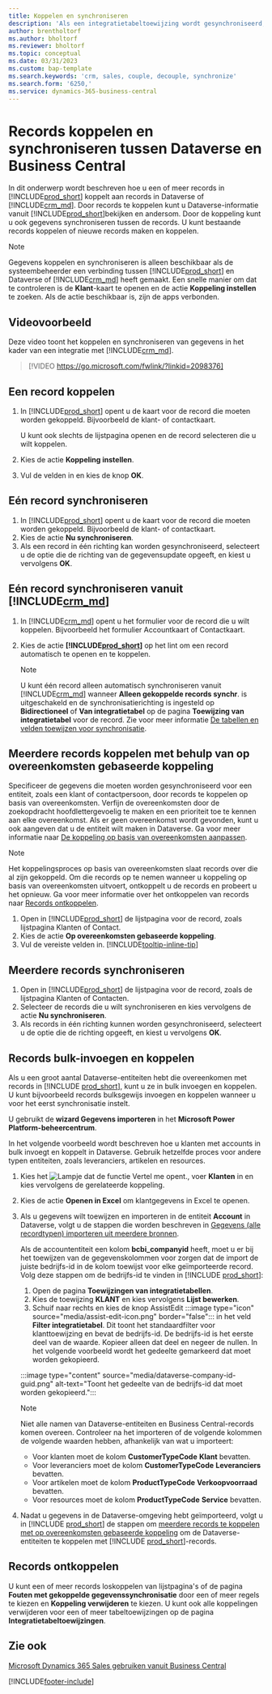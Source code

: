 ```yaml
---
title: Koppelen en synchroniseren
description: 'Als een integratietabeltoewijzing wordt gesynchroniseerd, kunnen gegevens in alle records in een tabel in Business Central en Dynamics 365 Sales worden gesynchroniseerd die zijn gekoppeld.'
author: brentholtorf
ms.author: bholtorf
ms.reviewer: bholtorf
ms.topic: conceptual
ms.date: 03/31/2023
ms.custom: bap-template
ms.search.keywords: 'crm, sales, couple, decouple, synchronize'
ms.search.form: '6250,'
ms.service: dynamics-365-business-central
---
```


# Records koppelen en synchroniseren tussen Dataverse en Business Central

In dit onderwerp wordt beschreven hoe u een of meer records in [!INCLUDE[prod_short](includes/prod_short.md)] koppelt aan records in Dataverse of [!INCLUDE[crm_md](includes/crm_md.md)]. Door records te koppelen kunt u Dataverse-informatie vanuit [!INCLUDE[prod_short](includes/prod_short.md)]bekijken en andersom. Door de koppeling kunt u ook gegevens synchroniseren tussen de records. U kunt bestaande records koppelen of nieuwe records maken en koppelen.

> [!NOTE]
> Gegevens koppelen en synchroniseren is alleen beschikbaar als de systeembeheerder een verbinding tussen [!INCLUDE[prod_short](includes/prod_short.md)] en Dataverse of [!INCLUDE[crm_md](includes/crm_md.md)] heeft gemaakt. Een snelle manier om dat te controleren is de **Klant**-kaart te openen en de actie **Koppeling instellen** te zoeken. Als de actie beschikbaar is, zijn de apps verbonden.

## Videovoorbeeld

Deze video toont het koppelen en synchroniseren van gegevens in het kader van een integratie met [!INCLUDE[crm_md](includes/crm_md.md)].

> [!VIDEO https://go.microsoft.com/fwlink/?linkid=2098376]

## Een record koppelen  

1. In [!INCLUDE[prod_short](includes/prod_short.md)] opent u de kaart voor de record die moeten worden gekoppeld. Bijvoorbeeld de klant- of contactkaart.  

    U kunt ook slechts de lijstpagina openen en de record selecteren die u wilt koppelen.  

2. Kies de actie **Koppeling instellen**.  
3. Vul de velden in en kies de knop **OK**.  

## Eén record synchroniseren  

1. In [!INCLUDE[prod_short](includes/prod_short.md)] opent u de kaart voor de record die moeten worden gekoppeld. Bijvoorbeeld de klant- of contactkaart.  
2. Kies de actie **Nu synchroniseren**.  
3. Als een record in één richting kan worden gesynchroniseerd, selecteert u de optie die de richting van de gegevensupdate opgeeft, en kiest u vervolgens **OK**.  

## Eén record synchroniseren vanuit [!INCLUDE[crm_md](includes/crm_md.md)]  

1. In [!INCLUDE[crm_md](includes/crm_md.md)] opent u het formulier voor de record die u wilt koppelen. Bijvoorbeeld het formulier Accountkaart of Contactkaart.  
2. Kies de actie **[!INCLUDE[prod_short](includes/prod_short.md)]** op het lint om een record automatisch te openen en te koppelen.

    > [!Note]
    > U kunt één record alleen automatisch synchroniseren vanuit [!INCLUDE[crm_md](includes/crm_md.md)] wanneer **Alleen gekoppelde records synchr**. is uitgeschakeld en de synchronisatierichting is ingesteld op **Bidirectioneel** of **Van integratietabel** op de pagina **Toewijzing van integratietabel** voor de record. Zie voor meer informatie [De tabellen en velden toewijzen voor synchronisatie](admin-how-to-modify-table-mappings-for-synchronization.md#create-new-records).

## Meerdere records koppelen met behulp van op overeenkomsten gebaseerde koppeling

Specificeer de gegevens die moeten worden gesynchroniseerd voor een entiteit, zoals een klant of contactpersoon, door records te koppelen op basis van overeenkomsten. Verfijn de overeenkomsten door de zoekopdracht hoofdlettergevoelig te maken en een prioriteit toe te kennen aan elke overeenkomst. Als er geen overeenkomst wordt gevonden, kunt u ook aangeven dat u de entiteit wilt maken in Dataverse. Ga voor meer informatie naar [De koppeling op basis van overeenkomsten aanpassen](admin-how-to-set-up-a-dynamics-crm-connection.md#customize-the-match-based-coupling).  

> [!NOTE]
> Het koppelingsproces op basis van overeenkomsten slaat records over die al zijn gekoppeld. Om die records op te nemen wanneer u koppeling op basis van overeenkomsten uitvoert, ontkoppelt u de records en probeert u het opnieuw. Ga voor meer informatie over het ontkoppelen van records naar [Records ontkoppelen](#uncoupling-records).

1. Open in [!INCLUDE[prod_short](includes/prod_short.md)] de lijstpagina voor de record, zoals lijstpagina Klanten of Contact.
2. Kies de actie **Op overeenkomsten gebaseerde koppeling**.
3. Vul de vereiste velden in. [!INCLUDE[tooltip-inline-tip](includes/tooltip-inline-tip_md.md)]

## Meerdere records synchroniseren  

1. Open in [!INCLUDE[prod_short](includes/prod_short.md)] de lijstpagina voor de record, zoals de lijstpagina Klanten of Contacten.  
2. Selecteer de records die u wilt synchroniseren en kies vervolgens de actie **Nu synchroniseren**.  
3. Als records in één richting kunnen worden gesynchroniseerd, selecteert u de optie die de richting opgeeft, en kiest u vervolgens **OK**.  

## Records bulk-invoegen en koppelen

Als u een groot aantal Dataverse-entiteiten hebt die overeenkomen met records in [!INCLUDE [prod_short](includes/prod_short.md)], kunt u ze in bulk invoegen en koppelen. U kunt bijvoorbeeld records bulksgewijs invoegen en koppelen wanneer u voor het eerst synchronisatie instelt.

U gebruikt de **wizard Gegevens importeren** in het **Microsoft Power Platform-beheercentrum**.

In het volgende voorbeeld wordt beschreven hoe u klanten met accounts in bulk invoegt en koppelt in Dataverse. Gebruik hetzelfde proces voor andere typen entiteiten, zoals leveranciers, artikelen en resources.

1. Kies het ![Lampje dat de functie Vertel me opent.](media/ui-search/search_small.png "Vertel me wat u wilt doen"), voer **Klanten** in en kies vervolgens de gerelateerde koppeling.
2. Kies de actie **Openen in Excel** om klantgegevens in Excel te openen. <!--Don't they need to choose the customers that they want to import to Dataverse?-->
3. Als u gegevens wilt toewijzen en importeren in de entiteit **Account** in Dataverse, volgt u de stappen die worden beschreven in [Gegevens (alle recordtypen) importeren uit meerdere bronnen](/power-platform/admin/import-data-all-record-types).  

    Als de accountentiteit een kolom **bcbi_companyid** heeft, moet u er bij het toewijzen van de gegevenskolommen voor zorgen dat de import de juiste bedrijfs-id in de kolom toewijst voor elke geïmporteerde record. Volg deze stappen om de bedrijfs-id te vinden in [!INCLUDE [prod_short](includes/prod_short.md)]:

    1. Open de pagina **Toewijzingen van integratietabellen**.
    2. Kies de toewijzing **KLANT** en kies vervolgens **Lijst bewerken**.
    3. Schuif naar rechts en kies de knop AssistEdit :::image type="icon" source="media/assist-edit-icon.png" border="false"::: in het veld **Filter integratietabel**. Dit toont het standaardfilter voor klanttoewijzing en bevat de bedrijfs-id. De bedrijfs-id is het eerste deel van de waarde. Kopieer alleen dat deel en negeer de nullen. In het volgende voorbeeld wordt het gedeelte gemarkeerd dat moet worden gekopieerd.

    :::image type="content" source="media/dataverse-company-id-guid.png" alt-text="Toont het gedeelte van de bedrijfs-id dat moet worden gekopieerd.":::

    > [!NOTE]
    > Niet alle namen van Dataverse-entiteiten en Business Central-records komen overeen. Controleer na het importeren of de volgende kolommen de volgende waarden hebben, afhankelijk van wat u importeert:
    >
    >* Voor klanten moet de kolom **CustomerTypeCode** **Klant** bevatten.
    >* Voor leveranciers moet de kolom **CustomerTypeCode** **Leveranciers** bevatten. 
    >* Voor artikelen moet de kolom **ProductTypeCode** **Verkoopvoorraad** bevatten.
    >* Voor resources moet de kolom **ProductTypeCode** **Service** bevatten.
 
4. Nadat u gegevens in de Dataverse-omgeving hebt geïmporteerd, volgt u in [!INCLUDE [prod_short](includes/prod_short.md)] de stappen om [meerdere records te koppelen met op overeenkomsten gebaseerde koppeling](#to-couple-multiple-records-using-match-based-coupling) om de Dataverse-entiteiten te koppelen met [!INCLUDE [prod_short](includes/prod_short.md)]-records. 

## Records ontkoppelen

U kunt een of meer records loskoppelen van lijstpagina's of de pagina **Fouten met gekoppelde gegevenssynchronisatie** door een of meer regels te kiezen en **Koppeling verwijderen** te kiezen. U kunt ook alle koppelingen verwijderen voor een of meer tabeltoewijzingen op de pagina **Integratietabeltoewijzingen**.

## Zie ook  

[Microsoft Dynamics 365 Sales gebruiken vanuit Business Central](marketing-integrate-dynamicscrm.md)


[!INCLUDE[footer-include](includes/footer-banner.md)]